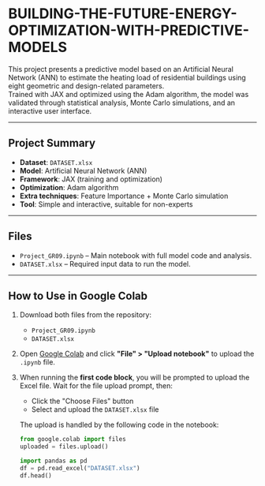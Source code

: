 # BUILDING-THE-FUTURE-ENERGY-OPTIMIZATION-WITH-PREDICTIVE-MODELS

This project presents a predictive model based on an Artificial Neural Network (ANN) to estimate the heating load of residential buildings using eight geometric and design-related parameters.  
Trained with JAX and optimized using the Adam algorithm, the model was validated through statistical analysis, Monte Carlo simulations, and an interactive user interface.

---

## Project Summary

- **Dataset**: `DATASET.xlsx`  
- **Model**: Artificial Neural Network (ANN)  
- **Framework**: JAX (training and optimization)  
- **Optimization**: Adam algorithm  
- **Extra techniques**: Feature Importance + Monte Carlo simulation  
- **Tool**: Simple and interactive, suitable for non-experts  

---

## Files

- `Project_GR09.ipynb` – Main notebook with full model code and analysis.  
- `DATASET.xlsx` – Required input data to run the model.  

---

## How to Use in Google Colab

1. Download both files from the repository:
   - `Project_GR09.ipynb`
   - `DATASET.xlsx`

2. Open [Google Colab](https://colab.research.google.com/) and click **"File" > "Upload notebook"** to upload the `.ipynb` file.

3. When running the **first code block**, you will be prompted to upload the Excel file. Wait for the file upload prompt, then:

   - Click the "Choose Files" button
   - Select and upload the `DATASET.xlsx` file

   The upload is handled by the following code in the notebook:

   ```python
   from google.colab import files
   uploaded = files.upload()

   import pandas as pd
   df = pd.read_excel("DATASET.xlsx")
   df.head()
